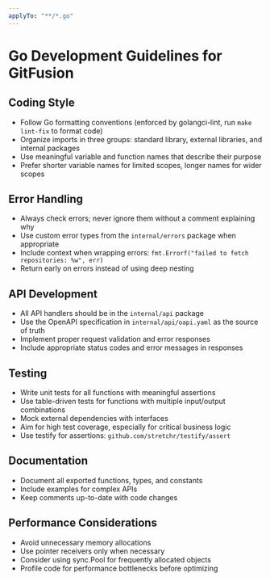 ```yaml
---
applyTo: "**/*.go"
---
```

# Go Development Guidelines for GitFusion

## Coding Style
- Follow Go formatting conventions (enforced by golangci-lint, run `make lint-fix` to format code)
- Organize imports in three groups: standard library, external libraries, and internal packages
- Use meaningful variable and function names that describe their purpose
- Prefer shorter variable names for limited scopes, longer names for wider scopes

## Error Handling
- Always check errors; never ignore them without a comment explaining why
- Use custom error types from the `internal/errors` package when appropriate
- Include context when wrapping errors: `fmt.Errorf("failed to fetch repositories: %w", err)`
- Return early on errors instead of using deep nesting

## API Development
- All API handlers should be in the `internal/api` package
- Use the OpenAPI specification in `internal/api/oapi.yaml` as the source of truth
- Implement proper request validation and error responses
- Include appropriate status codes and error messages in responses

## Testing
- Write unit tests for all functions with meaningful assertions
- Use table-driven tests for functions with multiple input/output combinations
- Mock external dependencies with interfaces
- Aim for high test coverage, especially for critical business logic
- Use testify for assertions: `github.com/stretchr/testify/assert`

## Documentation
- Document all exported functions, types, and constants
- Include examples for complex APIs
- Keep comments up-to-date with code changes

## Performance Considerations
- Avoid unnecessary memory allocations
- Use pointer receivers only when necessary
- Consider using sync.Pool for frequently allocated objects
- Profile code for performance bottlenecks before optimizing
